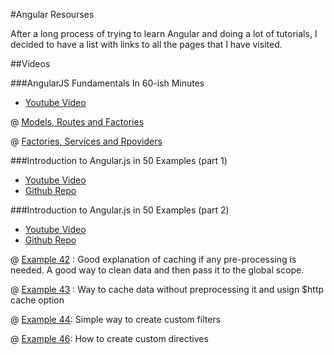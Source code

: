 #Angular Resourses

After a long process of trying to learn Angular and doing a lot of tutorials, I decided to have a list with links to all the pages that I have visited.  

##Videos

###AngularJS Fundamentals In 60-ish Minutes

* [Youtube Video](https://www.youtube.com/watch?v=i9MHigUZKEM)

@ [Models, Routes and Factories](https://www.youtube.com/watch?feature=player_detailpage&v=i9MHigUZKEM#t=1862)

@ [Factories, Services and Rpoviders](https://www.youtube.com/watch?feature=player_detailpage&v=i9MHigUZKEM#t=3225)


###Introduction to Angular.js in 50 Examples (part 1)

* [Youtube Video](https://www.youtube.com/watch?v=TRrL5j3MIvo "Youtube")
* [Github Repo](https://github.com/curran/screencasts/tree/gh-pages/introToAngular "Github")

###Introduction to Angular.js in 50 Examples (part 2)
* [Youtube Video](https://www.youtube.com/watch?v=6J08m1H2BME "Youtube")
* [Github Repo](https://github.com/curran/screencasts/tree/gh-pages/introToAngular "Github")

@ [Example 42](https://www.youtube.com/watch?v=6J08m1H2BME#t=1320) : Good explanation of caching if any pre-processing is needed. A good way to clean data and then pass it to the global scope.

@ [Example 43](https://www.youtube.com/watch?v=6J08m1H2BME#t=1469) : Way to cache data without preprocessing it and usign $http cache option

@ [Example 44](https://www.youtube.com/watch?v=6J08m1H2BME#t=1572): Simple way to create custom filters

@ [Example 46](https://www.youtube.com/watch?v=6J08m1H2BME#t=2137): How to create custom directives